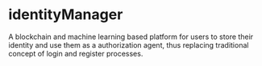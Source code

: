 # identityManager

A blockchain and machine learning based platform for users to store their identity and use them as a authorization agent, thus replacing traditional concept of login and register processes.